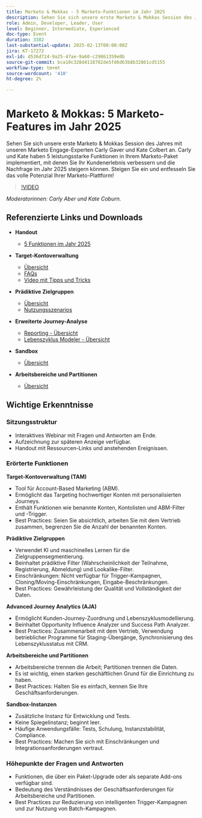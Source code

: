 ```yaml
---
title: Marketo & Mokkas - 5 Marketo-Funktionen im Jahr 2025
description: Sehen Sie sich unsere erste Marketo & Mokkas Session des Jahres mit unseren Marketo Engage-Experten Carly Gaver und Kate Colbert an. Carly und Kate haben 5 leistungsstarke Funktionen in Ihrem Marketo-Paket implementiert, mit denen Sie Ihr Kundenerlebnis verbessern und die Nachfrage im Jahr 2025 steigern können. Steigen Sie ein und entfesseln Sie das volle Potenzial Ihrer Marketo-Plattform!
role: Admin, Developer, Leader, User
level: Beginner, Intermediate, Experienced
doc-type: Event
duration: 3382
last-substantial-update: 2025-02-13T00:00:00Z
jira: KT-17272
exl-id: d536d724-9a25-47ae-9a60-c29861359e0b
source-git-commit: bca10c328d4118782de5fd6d63b8b32861cd5155
workflow-type: tm+mt
source-wordcount: '410'
ht-degree: 2%

---
```



# Marketo &amp; Mokkas: 5 Marketo-Features im Jahr 2025

Sehen Sie sich unsere erste Marketo &amp; Mokkas Session des Jahres mit unseren Marketo Engage-Experten Carly Gaver und Kate Colbert an. Carly und Kate haben 5 leistungsstarke Funktionen in Ihrem Marketo-Paket implementiert, mit denen Sie Ihr Kundenerlebnis verbessern und die Nachfrage im Jahr 2025 steigern können. Steigen Sie ein und entfesseln Sie das volle Potenzial Ihrer Marketo-Plattform!

>[!VIDEO](https://video.tv.adobe.com/v/3444165/?learn=on&enablevpops)

*Moderatorinnen: Carly Aber und Kate Coburn.*

## Referenzierte Links und Downloads

* **Handout**
   * [5 Funktionen im Jahr 2025](../assets/marketo-&-mochas-5-features-handout.pdf)

* **Target-Kontoverwaltung**
   * [Übersicht](https://experienceleague.adobe.com/de/docs/marketo/using/product-docs/target-account-management/setup/target-account-management-overview)
   * [FAQs](https://nation.marketo.com/t5/knowledgebase/target-account-management-previously-abm-faq-product-facts-and/ta-p/301199)
   * [Video mit Tipps und Tricks](https://nation.marketo.com/t5/product-blogs/marketo-engage-abm-tips-amp-tricks-with-corey-bayless/ba-p/304664)

* **Prädiktive Zielgruppen**
   * [Übersicht](https://experienceleague.adobe.com/de/docs/marketo/using/product-docs/core-marketo-concepts/predictive-audiences/getting-started-with-predictive-audiences)
   * [Nutzungsszenarios](https://nation.marketo.com/t5/product-blogs/using-predictive-audiences-in-marketo-engage/ba-p/301937)

* **Erweiterte Journey-Analyse**
   * [Reporting - Übersicht](https://experienceleague.adobe.com/de/docs/marketo/using/product-docs/reporting/reporting-overview#advanced-journey-analytics)
   * [Lebenszyklus Modeler - Übersicht](https://experienceleague.adobe.com/de/docs/marketo/using/product-docs/reporting/revenue-cycle-analytics/revenue-cycle-models/understanding-revenue-models)

* **Sandbox**
   * [Übersicht](https://experienceleague.adobe.com/de/docs/marketo/using/product-docs/core-marketo-concepts/miscellaneous/marketo-sandbox)

* **Arbeitsbereiche und Partitionen**
   * [Übersicht](https://experienceleague.adobe.com/de/docs/marketo/using/product-docs/administration/workspaces-and-person-partitions/understanding-workspaces-and-person-partitions)

## Wichtige Erkenntnisse

### Sitzungsstruktur

* Interaktives Webinar mit Fragen und Antworten am Ende.
* Aufzeichnung zur späteren Anzeige verfügbar.
* Handout mit Ressourcen-Links und anstehenden Ereignissen.

### Erörterte Funktionen

**Target-Kontoverwaltung (TAM)**

* Tool für Account-Based Marketing (ABM).
* Ermöglicht das Targeting hochwertiger Konten mit personalisierten Journeys.
* Enthält Funktionen wie benannte Konten, Kontolisten und ABM-Filter und -Trigger.
* Best Practices: Seien Sie absichtlich, arbeiten Sie mit dem Vertrieb zusammen, begrenzen Sie die Anzahl der benannten Konten.

**Prädiktive Zielgruppen**

* Verwendet KI und maschinelles Lernen für die Zielgruppensegmentierung.
* Beinhaltet prädiktive Filter (Wahrscheinlichkeit der Teilnahme, Registrierung, Abmeldung) und Lookalike-Filter.
* Einschränkungen: Nicht verfügbar für Trigger-Kampagnen, Cloning/Moving-Einschränkungen, Eingabe-Beschränkungen.
* Best Practices: Gewährleistung der Qualität und Vollständigkeit der Daten.

**Advanced Journey Analytics (AJA)**

* Ermöglicht Kunden-Journey-Zuordnung und Lebenszyklusmodellierung.
* Beinhaltet Opportunity Influence Analyzer und Success Path Analyzer.
* Best Practices: Zusammenarbeit mit dem Vertrieb, Verwendung betrieblicher Programme für Staging-Übergänge, Synchronisierung des Lebenszyklusstatus mit CRM.

**Arbeitsbereiche und Partitionen**

* Arbeitsbereiche trennen die Arbeit; Partitionen trennen die Daten.
* Es ist wichtig, einen starken geschäftlichen Grund für die Einrichtung zu haben.
* Best Practices: Halten Sie es einfach, kennen Sie Ihre Geschäftsanforderungen.

**Sandbox-Instanzen**

* Zusätzliche Instanz für Entwicklung und Tests.
* Keine Spiegelinstanz; beginnt leer.
* Häufige Anwendungsfälle: Tests, Schulung, Instanzstabilität, Compliance.
* Best Practices: Machen Sie sich mit Einschränkungen und Integrationsanforderungen vertraut.

### Höhepunkte der Fragen und Antworten

* Funktionen, die über ein Paket-Upgrade oder als separate Add-ons verfügbar sind.
* Bedeutung des Verständnisses der Geschäftsanforderungen für Arbeitsbereiche und Partitionen.
* Best Practices zur Reduzierung von intelligenten Trigger-Kampagnen und zur Nutzung von Batch-Kampagnen.
